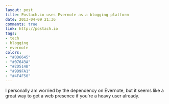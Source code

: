 ```yaml
---
layout: post
title: Postach.io uses Evernote as a blogging platform
date: 2013-04-09 21:36
comments: true
link: http://postach.io
tags:
- tech
- blogging
- evernote
colors:
- "#0D6645"
- "#07643A"
- "#2D514B"
- "#9D9FA1"
- "#4F4F50"
---
```


I personally am worried by the dependency on Evernote, but it seems like a great way to get a web presence if you're a heavy user already.
